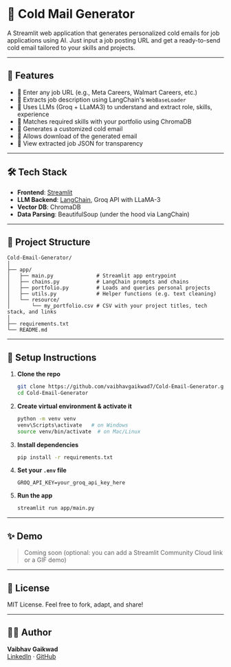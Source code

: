 # 📧 Cold Mail Generator

A Streamlit web application that generates personalized cold emails for job applications using AI. Just input a job posting URL and get a ready-to-send cold email tailored to your skills and projects.

---

## 🚀 Features

- 🔗 Enter any job URL (e.g., Meta Careers, Walmart Careers, etc.)
- 🤖 Extracts job description using LangChain's `WebBaseLoader`
- 🧠 Uses LLMs (Groq + LLaMA3) to understand and extract role, skills, experience
- 📎 Matches required skills with your portfolio using ChromaDB
- 📨 Generates a customized cold email
- 💾 Allows download of the generated email
- 🧪 View extracted job JSON for transparency

---

## 🛠️ Tech Stack

- **Frontend**: [Streamlit](https://streamlit.io/)
- **LLM Backend**: [LangChain](https://www.langchain.com/), Groq API with LLaMA-3
- **Vector DB**: ChromaDB
- **Data Parsing**: BeautifulSoup (under the hood via LangChain)

---

## 📂 Project Structure

```
Cold-Email-Generator/
│
├── app/
│   ├── main.py              # Streamlit app entrypoint
│   ├── chains.py            # LangChain prompts and chains
│   ├── portfolio.py         # Loads and queries personal projects
│   ├── utils.py             # Helper functions (e.g. text cleaning)
│   └── resource/
│       └── my_portfolio.csv # CSV with your project titles, tech stack, and links
│
├── requirements.txt
└── README.md
```

---

## 🔧 Setup Instructions

1. **Clone the repo**  
   ```bash
   git clone https://github.com/vaibhavgaikwad7/Cold-Email-Generator.git
   cd Cold-Email-Generator
   ```

2. **Create virtual environment & activate it**
   ```bash
   python -m venv venv
   venv\Scripts\activate   # on Windows
   source venv/bin/activate  # on Mac/Linux
   ```

3. **Install dependencies**
   ```bash
   pip install -r requirements.txt
   ```

4. **Set your `.env` file**
   ```
   GROQ_API_KEY=your_groq_api_key_here
   ```

5. **Run the app**
   ```bash
   streamlit run app/main.py
   ```

---

## ✨ Demo

> Coming soon (optional: you can add a Streamlit Community Cloud link or a GIF demo)

---

## 📄 License

MIT License. Feel free to fork, adapt, and share!

---

## 🙋‍♂️ Author

**Vaibhav Gaikwad**  
[LinkedIn](https://www.linkedin.com/in/vaibhavgaikwad7) · [GitHub](https://github.com/vaibhavgaikwad7)
